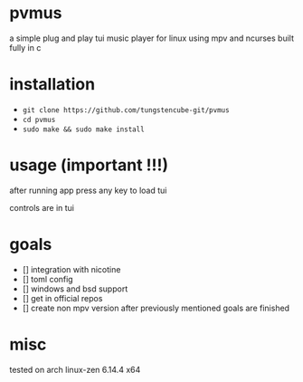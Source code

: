 # pvmus

a simple plug and play tui music player for linux using mpv and ncurses built fully in c

# installation

- `git clone https://github.com/tungstencube-git/pvmus`
- `cd pvmus`
- `sudo make && sudo make install`

# usage (important !!!)

after running app press any key to load tui

controls are in tui

# goals

- [] integration with nicotine  
- [] toml config  
- [] windows and bsd support  
- [] get in official repos  
- [] create non mpv version after previously mentioned goals are finished

# misc 

tested on arch linux-zen 6.14.4 x64 
